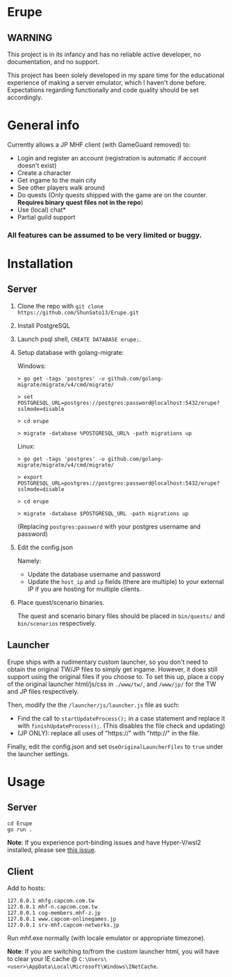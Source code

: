# Erupe
## WARNING 
This project is in its infancy and has no reliable active developer, no documentation, and no support.

This project has been solely developed in my spare time for the educational experience of making a server emulator, which I haven't done before. Expectations regarding functionally and code quality should be set accordingly.

# General info
Currently allows a JP MHF client (with GameGuard removed) to:
* Login and register an account (registration is automatic if account doesn't exist)
* Create a character
* Get ingame to the main city
* See other players walk around
* Do quests (Only quests shipped with the game are on the counter. **Requires binary quest files not in the repo**)
* Use (local) chat*
* Partial guild support

### All features can be assumed to be very limited or buggy.



# Installation
## Server
1. Clone the repo with `git clone https://github.com/ShunSato13/Erupe.git`
2. Install PostgreSQL
3. Launch psql shell, `CREATE DATABASE erupe;`.
4. Setup database with golang-migrate:

    Windows:
    ```
    > go get -tags 'postgres' -u github.com/golang-migrate/migrate/v4/cmd/migrate/

    > set POSTGRESQL_URL=postgres://postgres:password@localhost:5432/erupe?sslmode=disable

    > cd erupe

    > migrate -database %POSTGRESQL_URL% -path migrations up
    ```

    Linux:
    ```
    > go get -tags 'postgres' -u github.com/golang-migrate/migrate/v4/cmd/migrate/

    > export POSTGRESQL_URL=postgres://postgres:password@localhost:5432/erupe?sslmode=disable

    > cd erupe

    > migrate -database $POSTGRESQL_URL -path migrations up
    ```

    (Replacing `postgres:password` with your postgres username and password)

5. Edit the config.json

    Namely:
    * Update the database username and password
    * Update the `host_ip` and `ip` fields (there are multiple) to your external IP if you are hosting for multiple clients.

6. Place quest/scenario binaries.

    The quest and scenario binary files should be placed in `bin/quests/` and `bin/scenarios` respectively.

## Launcher
Erupe ships with a rudimentary custom launcher, so you don't need to obtain the original TW/JP files to simply get ingame. However, it does still support using the original files if you choose to. To set this up, place a copy of the original launcher html/js/css in `./www/tw/`, and `/www/jp/` for the TW and JP files respectively.

Then, modify the the `/launcher/js/launcher.js` file as such:
* Find the call to `startUpdateProcess();` in a case statement and replace it with `finishUpdateProcess();`. (This disables the file check and updating)
* (JP ONLY): replace all uses of "https://" with "http://" in the file.

Finally, edit the config.json and set `UseOriginalLauncherFiles` to `true` under the launcher settings.

# Usage

## Server
```
cd Erupe
go run .
```
**Note**: If you experience port-binding issues and have Hyper-V/wsl2 installed, please see [this issue](https://github.com/ShunSato13/Erupe/issues/34).

## Client
Add to hosts:
```
127.0.0.1 mhfg.capcom.com.tw
127.0.0.1 mhf-n.capcom.com.tw
127.0.0.1 cog-members.mhf-z.jp
127.0.0.1 www.capcom-onlinegames.jp
127.0.0.1 srv-mhf.capcom-networks.jp
```

Run mhf.exe normally (with locale emulator or appropriate timezone).

**Note**: If you are switching to/from the custom launcher html, you will have to clear your IE cache @ `C:\Users\<user>\AppData\Local\Microsoft\Windows\INetCache`.
